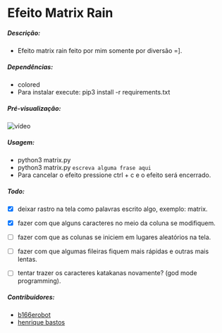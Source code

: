 # Efeito Matrix Rain

##### Descrição:

  - Efeito matrix rain feito por mim somente por diversão =].

##### Dependências:

- colored
- Para instalar execute: pip3 install -r requirements.txt

##### Pré-visualização:

  ![vídeo](https://raw.githubusercontent.com/b166erobot/matrix/teste/preview/preview.gif)

##### Usagem:

  - python3 matrix.py
  - python3 matrix.py `escreva alguma frase aqui`
  - Para cancelar o efeito pressione ctrl + c e o efeito será encerrado.

##### Todo:

  - [x] deixar rastro na tela como palavras escrito algo, exemplo: matrix.
  - [x] fazer com que alguns caracteres no meio da coluna se modifiquem.
  - [ ] fazer com que as colunas se iniciem em lugares aleatórios na tela.
  - [ ] fazer com que algumas fileiras fiquem mais rápidas e outras mais lentas.
  - [ ] tentar trazer os caracteres katakanas novamente? (god mode programming).


##### Contribuidores:

  - [b166erobot](//github.com/b166erobot)
  - [henrique bastos](//github.com/henriquebastos)
